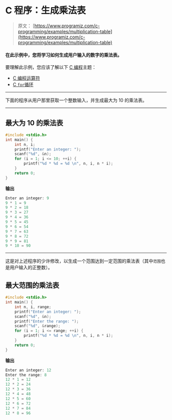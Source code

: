 # C 程序：生成乘法表

> 原文： [https://www.programiz.com/c-programming/examples/multiplication-table](https://www.programiz.com/c-programming/examples/multiplication-table)

#### 在此示例中，您将学习如何生成用户输入的数字的乘法表。

要理解此示例，您应该了解以下 [C 编程](/c-programming "C tutorial")主题：

*   [C 编程运算符](/c-programming/c-operators)
*   [C `for`循环](/c-programming/c-for-loop)

* * *

下面的程序从用户那里获取一个整数输入，并生成最大为 10 的乘法表。

* * *

## 最大为 10 的乘法表

```c
#include <stdio.h>
int main() {
    int n, i;
    printf("Enter an integer: ");
    scanf("%d", &n);
    for (i = 1; i <= 10; ++i) {
        printf("%d * %d = %d \n", n, i, n * i);
    }
    return 0;
} 
```

**输出**

```c
Enter an integer: 9
9 * 1 = 9
9 * 2 = 18
9 * 3 = 27
9 * 4 = 36
9 * 5 = 45
9 * 6 = 54
9 * 7 = 63
9 * 8 = 72
9 * 9 = 81
9 * 10 = 90 
```

* * *

这是对上述程序的少许修改，以生成一个范围达到一定范围的乘法表（其中`范围`也是用户输入的正整数）。

## 最大范围的乘法表

```c
#include <stdio.h>
int main() {
    int n, i, range;
    printf("Enter an integer: ");
    scanf("%d", &n);
    printf("Enter the range: ");
    scanf("%d", &range);
    for (i = 1; i <= range; ++i) {
        printf("%d * %d = %d \n", n, i, n * i);
    }
    return 0;
} 
```

**输出**

```c
Enter an integer: 12
Enter the range: 8
12 * 1 = 12 
12 * 2 = 24 
12 * 3 = 36 
12 * 4 = 48 
12 * 5 = 60 
12 * 6 = 72 
12 * 7 = 84 
12 * 8 = 96 
```